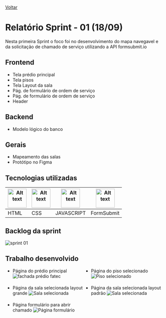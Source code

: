 <a href="../README.md">Voltar</a>

# Relatório Sprint - 01 (18/09)

Nesta primeira Sprint o foco foi no desenvolvimento do mapa navegavel e da solicitação de chamado de serviço utilizando a API formsubmit.io

## Frontend

<ul>
  <li>Tela prédio principal</li>
  <li>Tela pisos</li>
  <li>Tela Layout da sala</li>
  <li>Pág. de formulário de ordem de serviço</li>
  <li>Pág. de formulário de ordem de serviço</li>
  <li>Header</li>
</ul>

## Backend

<ul>
  <li>Modelo lógico do banco</li>
</ul>

## Gerais

<ul>
  <li>Mapeamento das salas</li>
  <li>Protótipo no Figma</li>
</ul>

## Tecnologias utilizadas

<table>
<thead>
    <th><img
  src="https://user-images.githubusercontent.com/89823203/188508559-2e9b2add-9fb0-427f-b812-3201f43f9c57.png"
  alt="Alt text"
  title="Optional title"
  style="display: inline-block; margin: 0 auto; width: 60px"></th>
  <th><img
  src="https://user-images.githubusercontent.com/89823203/188508718-75027df1-8a91-4a47-94b5-ce2664c6f2be.png"
  alt="Alt text"
  title="Optional title"
  style="display: inline-block; margin: 0 auto; width: 60px"></th>
  <th><img
  src="https://user-images.githubusercontent.com/89823203/190717820-53e9f06b-1aec-4e46-91e1-94ea2cf07100.svg"
  alt="Alt text"
  title="Optional title"
  style="display: inline-block; margin: 0 auto; width: 60px"></th>
  <th><img
  src="https://formsubmit.io/static/app/images/formsubmit.png"
  alt="Alt text"
  title="Optional title"
  style="display: inline-block; margin: 0 auto; width: 60px"></th>
  </thead>
  <tbody>
    <td>HTML</td>
    <td>CSS</td>
    <td>JAVASCRIPT</td>
    <td>FormSubmit</td>
  </tbody>
</table>

## Backlog da sprint
<img src="" alt="sprint 01"/>

## Trabalho desenvolvido

<ul style="display: grid; gap: 20px; grid-template-columns: auto auto">
  <li>Página do prédio principal
    <img src="https://user-images.githubusercontent.com/89823203/190832831-079de5df-8ddd-4d63-a23f-7de20d3a560a.png" alt="fachada prédio fatec"/>
  </li>
  <li>Página do piso selecionado
    <img src="https://user-images.githubusercontent.com/89823203/190832858-789df087-2787-4133-b06d-1d8eae13860a.png" alt="Piso selecionado"/>
  </li>
  <li>Página da sala selecionada layout grande
    <img src="https://user-images.githubusercontent.com/89823203/190832868-bf5eff98-bc1e-492a-8b56-0d7b0cda8a1d.png" alt="Sala selecionada"/>
  </li>
  <li>Página da sala selecionada layout padrão
    <img src="https://user-images.githubusercontent.com/89823203/190832945-e8986038-cf79-4067-9396-6a7efef8e923.png" alt="Sala selecionada"/>
  </li>
  <li>Página formulário para abrir chamado
    <img src="" alt="Página formulário"/>
  </li>
</ul>
